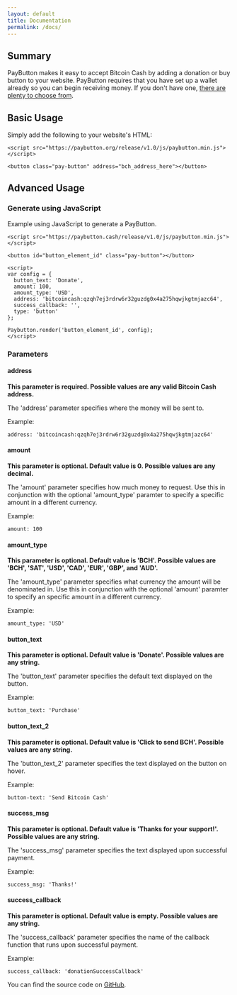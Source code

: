 ```yaml
---
layout: default
title: Documentation
permalink: /docs/
---
```


## Summary

PayButton makes it easy to accept Bitcoin Cash by adding a donation or buy button to your website. PayButton requires that you have set up a wallet already so you can begin receiving money. If you don't have one, [there are plenty to choose from](https://www.bitcoincash.org/wallets.html). 

## Basic Usage

Simply add the following to your website's HTML:

```
<script src="https://paybutton.org/release/v1.0/js/paybutton.min.js"></script>

<button class="pay-button" address="bch_address_here"></button>
```

## Advanced Usage

### Generate using JavaScript

Example using JavaScript to generate a PayButton.

```
<script src="https://paybutton.cash/release/v1.0/js/paybutton.min.js"></script>

<button id="button_element_id" class="pay-button"></button>

<script>
var config = {
  button_text: 'Donate',
  amount: 100,
  amount_type: 'USD',
  address: 'bitcoincash:qzqh7ej3rdrw6r32guzdg0x4a275hqwjkgtmjazc64',
  success_callback: '',
  type: 'button'
};

Paybutton.render('button_element_id', config);
</script>
```

### Parameters

#### address

**This parameter is required. Possible values are any valid Bitcoin Cash address.**

The 'address' parameter specifies where the money will be sent to.

Example:

```address: 'bitcoincash:qzqh7ej3rdrw6r32guzdg0x4a275hqwjkgtmjazc64'```

#### amount

**This parameter is optional. Default value is 0. Possible values are any decimal.**

The 'amount' parameter specifies how much money to request. Use this in conjunction with the optional 'amount_type' paramter to specify a specific amount in a different currency.

Example:

```amount: 100```

#### amount_type

**This parameter is optional. Default value is 'BCH'. Possible values are 'BCH', 'SAT', 'USD', 'CAD', 'EUR', 'GBP', and 'AUD'.**

The 'amount_type' parameter specifies what currency the amount will be denominated in. Use this in conjunction with the optional 'amount' paramter to specify an specific amount in a different currency.

Example:

```amount_type: 'USD'```

#### button_text

**This parameter is optional. Default value is 'Donate'. Possible values are any string.**

The 'button_text' parameter specifies the default text displayed on the button.

Example:

```button_text: 'Purchase'```

#### button_text_2

**This parameter is optional. Default value is 'Click to send BCH'. Possible values are any string.**

The 'button_text_2' parameter specifies the text displayed on the button on hover.

Example:

```button-text: 'Send Bitcoin Cash'```

#### success_msg

**This parameter is optional. Default value is 'Thanks for your support!'. Possible values are any string.**

The 'success_msg' parameter specifies the text displayed upon successful payment.

Example:

```success_msg: 'Thanks!'```

#### success_callback

**This parameter is optional. Default value is empty. Possible values are any string.**

The 'success_callback' parameter specifies the name of the callback function that runs upon successful payment.

Example:

```success_callback: 'donationSuccessCallback'```

You can find the source code on [GitHub](http://github.com/PayButton/paybutton).

